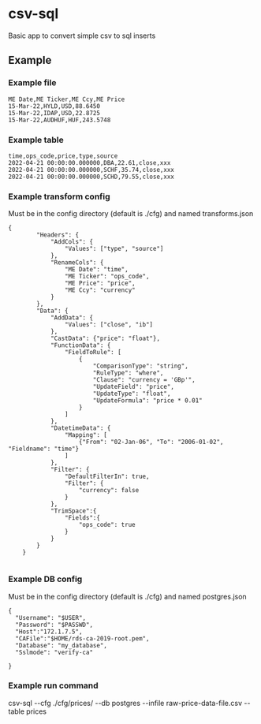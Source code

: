 # csv-sql
Basic app to convert simple csv to sql inserts

## Example 

### Example file
```
ME Date,ME Ticker,ME Ccy,ME Price
15-Mar-22,HYLD,USD,88.6450
15-Mar-22,IDAP,USD,22.8725
15-Mar-22,AUDHUF,HUF,243.5748

```

### Example table
```
time,ops_code,price,type,source
2022-04-21 00:00:00.000000,DBA,22.61,close,xxx
2022-04-21 00:00:00.000000,SCHF,35.74,close,xxx
2022-04-21 00:00:00.000000,SCHD,79.55,close,xxx

```

### Example transform config

Must be in the config directory (default is ./cfg) and named transforms.json
```
{
		"Headers": {
			"AddCols": {
				"Values": ["type", "source"]
			},
			"RenameCols": {
				"ME Date": "time",
				"ME Ticker": "ops_code",
				"ME Price": "price",
				"ME Ccy": "currency" 
			}
		},
		"Data": {
			"AddData": {
				"Values": ["close", "ib"]
			},
			"CastData": {"price": "float"},
			"FunctionData": {
				"FieldToRule": [
					{
						"ComparisonType": "string",
						"RuleType": "where",
						"Clause": "currency = 'GBp'",
						"UpdateField": "price",
						"UpdateType": "float",
						"UpdateFormula": "price * 0.01"
					}
				]
			},
			"DatetimeData": {
				"Mapping": [
					{"From": "02-Jan-06", "To": "2006-01-02", "Fieldname": "time"}
				]
			},
			"Filter": {
				"DefaultFilterIn": true,
				"Filter": {
					"currency": false
				}
			},
			"TrimSpace":{
				"Fields":{
					"ops_code": true
				}
			}
		}
	}


```

### Example DB config

Must be in the config directory (default is ./cfg) and named postgres.json
```
{
  "Username": "$USER",
  "Password": "$PASSWD",
  "Host":"172.1.7.5",
  "CAFile":"$HOME/rds-ca-2019-root.pem",
  "Database": "my_database",
  "Sslmode": "verify-ca"

}

```
### Example run command

csv-sql --cfg ./cfg/prices/ --db postgres --infile raw-price-data-file.csv --table prices


